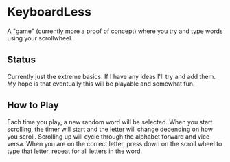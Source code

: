 # KeyboardLess
A "game" (currently more a proof of concept) where you try and type words using your scrollwheel.


## Status
Currently just the extreme basics. If I have any ideas I'll try and add them. My hope is that eventually this will be playable and somewhat fun.

## How to Play
Each time you play, a new random word will be selected. When you start scrolling, the timer will start and the letter will change depending on how you scroll. Scrolling up will cycle through the alphabet forward and vice versa. When you are on the correct letter, press down on the scroll wheel to type that letter, repeat for all letters in the word.
